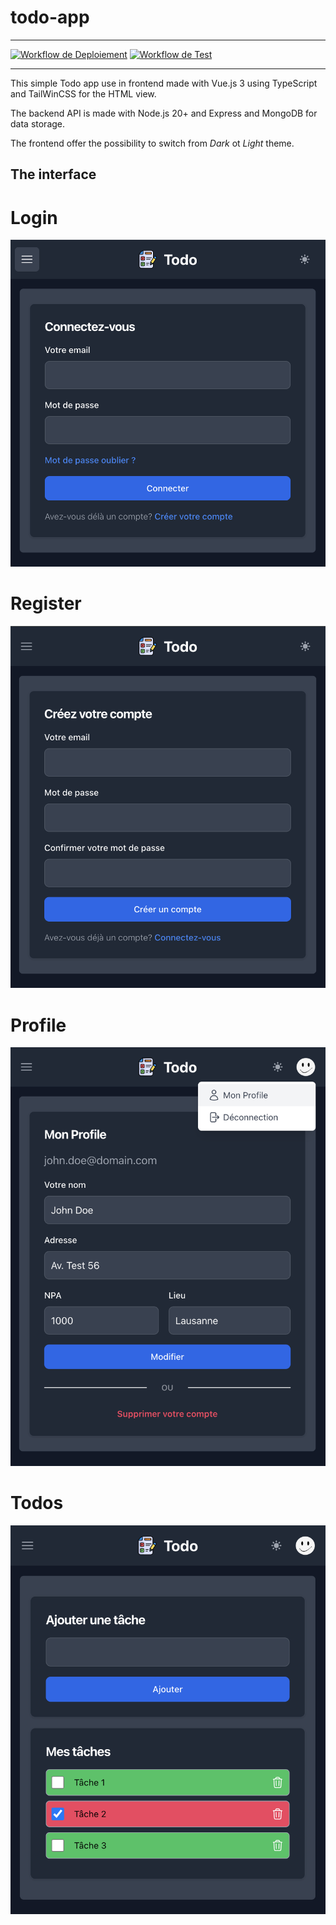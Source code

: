# todo-app

---

[![Workflow de Deploiement](https://github.com/ETML-Midicix/cicd-todo-app/actions/workflows/workflowDeploy.yml/badge.svg)](https://github.com/ETML-Midicix/cicd-todo-app/actions/workflows/workflowDeploy.yml)
[![Workflow de Test](https://github.com/ETML-Midicix/cicd-todo-app/actions/workflows/workflowTest.yml/badge.svg)](https://github.com/ETML-Midicix/cicd-todo-app/actions/workflows/workflowTest.yml)

---

This simple Todo app use in frontend made with Vue.js 3 using TypeScript and 
TailWinCSS for the HTML view.

The backend API is made with Node.js 20+ and Express and MongoDB for data storage.

The frontend offer the possibility to switch from *Dark* ot *Light* theme.

## The interface

# Login

![Login](./img/login.png)

# Register

![Register](./img/register.png)

# Profile

![Profile](./img/profile.png)

# Todos

![Todos](./img/tasks.png)

